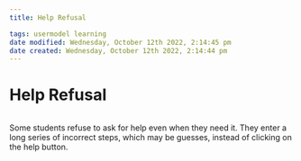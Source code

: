 ```yaml
---
title: Help Refusal

tags: usermodel learning
date modified: Wednesday, October 12th 2022, 2:14:45 pm
date created: Wednesday, October 12th 2022, 2:14:44 pm
---
```


# Help Refusal
```toc
```

Some students refuse to ask for help even when they need it. They enter a long series of incorrect steps, which may be guesses, instead of clicking on the help button.

